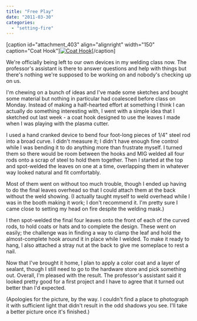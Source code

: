 ```yaml
---
title: "Free Play"
date: "2011-03-30"
categories: 
  - "setting-fire"
---
```


\[caption id="attachment\_403" align="alignright" width="150" caption="Coat Hook"\][![](http://jackwren.files.wordpress.com/2011/06/photo1.jpg?w=150 "Coat Hook")](http://jackwren.files.wordpress.com/2011/06/photo1.jpg2011/03/free-play/photo-3/)\[/caption\]

We're officially being left to our own devices in my welding class now. The professor's assistant is there to answer questions and help with things but there's nothing we're supposed to be working on and nobody's checking up on us.

I'm chewing on a bunch of ideas and I've made some sketches and bought some material but nothing in particular had coalesced before class on Monday. Instead of making a half-hearted effort at something I think I can actually do something interesting with, I went with a simple idea that I sketched out last week - a coat hook designed to use the leaves I made when I was playing with the plasma cutter.

I used a hand cranked device to bend four foot-long pieces of 1/4" steel rod into a broad curve. I didn't measure it; I didn't have enough fine control while I was bending it to do anything more than frustrate myself. I turned them so there would be room between the hooks and MIG welded all four rods onto a scrap of steel to hold them together. Then I started at the top and spot-welded the leaves on one at a time, overlapping them in whatever way looked natural and fit comfortably.

Most of them went on without too much trouble, though I ended up having to do the final leaves overhead so that I could attach them at the back without the weld showing. (I actually taught myself to weld overhead while I was in the booth making it work; I don't recommend it. I'm pretty sure I came close to setting my head on fire despite the welding mask.)

I then spot-welded the final four leaves onto the front of each of the curved rods, to hold coats or hats and to complete the design. These went on easily; the challenge was in finding a way to clamp the leaf and hold the almost-complete hook around it in place while I welded. To make it ready to hang, I also attached a stray nut at the back to give me someplace to rest a nail.

Now that I've brought it home, I plan to apply a color coat and a layer of sealant, though I still need to go to the hardware store and pick something out. Overall, I'm pleased with the result. The professor's assistant said it looked pretty good for a first project and I have to agree that it turned out better than I'd expected.

(Apologies for the picture, by the way. I couldn't find a place to photograph it with sufficient light that didn't result in the odd shadows you see. I'll take a better picture once it's finished.)
